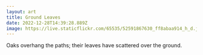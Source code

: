 ```yaml
---
layout: art
title: Ground Leaves
date: 2022-12-28T14:39:28.889Z
image: https://live.staticflickr.com/65535/52591867630_ff8abaa914_h_d.jpg
---
```

Oaks overhang the paths; their leaves have scattered over the ground. 